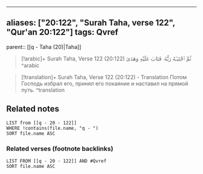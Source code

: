 
---
aliases: ["20:122", "Surah Taha, verse 122", "Qur'an 20:122"]
tags: Qvref
---

parent:: [[q - Taha (20)|Taha]]

> [!arabic]+ Surah Taha, Verse 122 (20:122)
> <span class="quran-arabic">ثُمَّ ٱجْتَبَـٰهُ رَبُّهُۥ فَتَابَ عَلَيْهِ وَهَدَىٰ</span>
^arabic

> [!translation]+ Surah Taha, Verse 122 (20:122) - Translation
> Потом Господь избрал его, принял его покаяние и наставил на прямой путь.
^translation



## Related notes
```dataview
LIST from [[q - 20 - 122]]
WHERE !contains(file.name, "q - ")
SORT file.name ASC
```

### Related verses (footnote backlinks)
```dataview
LIST FROM [[q - 20 - 122]] AND #Qvref
SORT file.name ASC
```

